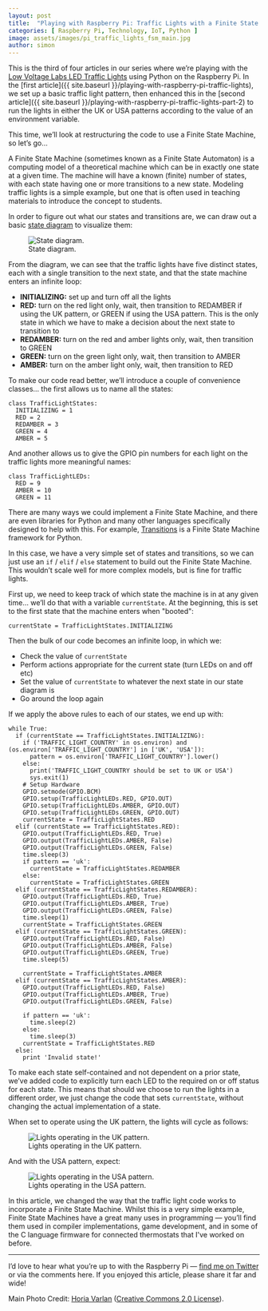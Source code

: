```yaml
---
layout: post
title:  "Playing with Raspberry Pi: Traffic Lights with a Finite State Machine"
categories: [ Raspberry Pi, Technology, IoT, Python ]
image: assets/images/pi_traffic_lights_fsm_main.jpg
author: simon
---
```

This is the third of four articles in our series where we’re playing with the [Low Voltage Labs LED Traffic Lights](http://lowvoltagelabs.com/products/pi-traffic/) using Python on the Raspberry Pi. In the [first article]({{ site.baseurl }}/playing-with-raspberry-pi-traffic-lights), we set up a basic traffic light pattern, then enhanced this in the [second article]({{ site.baseurl }}/playing-with-raspberry-pi-traffic-lights-part-2) to run the lights in either the UK or USA patterns according to the value of an environment variable.

This time, we’ll look at restructuring the code to use a Finite State Machine, so let’s go...

A Finite State Machine (sometimes known as a Finite State Automaton) is a computing model of a theoretical machine which can be in exactly one state at a given time. The machine will have a known (finite) number of states, with each state having one or more transitions to a new state. Modeling traffic lights is a simple example, but one that is often used in teaching materials to introduce the concept to students.

In order to figure out what our states and transitions are, we can draw out a basic [state diagram](https://en.wikipedia.org/wiki/State_diagram) to visualize them:

<figure class="figure">
  <img src="{{ site.baseurl }}/assets/images/pi_traffic_lights_fsm_state_diagram.jpg" class="figure-img img-fluid" alt="State diagram.">
  <figcaption class="figure-caption text-center">State diagram.</figcaption>
</figure>

From the diagram, we can see that the traffic lights have five distinct states, each with a single transition to the next state, and that the state machine enters an infinite loop:

* **INITIALIZING:** set up and turn off all the lights
* **RED:** turn on the red light only, wait, then transition to REDAMBER if using the UK pattern, or GREEN if using the USA pattern. This is the only state in which we have to make a decision about the next state to transition to
* **REDAMBER:** turn on the red and amber lights only, wait, then transition to GREEN
* **GREEN:** turn on the green light only, wait, then transition to AMBER
* **AMBER:** turn on the amber light only, wait, then transition to RED

To make our code read better, we’ll introduce a couple of convenience classes… the first allows us to name all the states:

```
class TrafficLightStates:
  INITIALIZING = 1
  RED = 2
  REDAMBER = 3
  GREEN = 4
  AMBER = 5
```

And another allows us to give the GPIO pin numbers for each light on the traffic lights more meaningful names:

```
class TrafficLightLEDs:
  RED = 9
  AMBER = 10
  GREEN = 11
```

There are many ways we could implement a Finite State Machine, and there are even libraries for Python and many other languages specifically designed to help with this. For example, [Transitions](https://github.com/pytransitions/transitions) is a Finite State Machine framework for Python.

In this case, we have a very simple set of states and transitions, so we can just use an `if` / `elif` / `else` statement to build out the Finite State Machine. This wouldn’t scale well for more complex models, but is fine for traffic lights.

First up, we need to keep track of which state the machine is in at any given time… we’ll do that with a variable `currentState`. At the beginning, this is set to the first state that the machine enters when "booted":

```
currentState = TrafficLightStates.INITIALIZING
```

Then the bulk of our code becomes an infinite loop, in which we:

* Check the value of `currentState`
* Perform actions appropriate for the current state (turn LEDs on and off etc)
* Set the value of `currentState` to whatever the next state in our state diagram is
* Go around the loop again

If we apply the above rules to each of our states, we end up with:

```
while True:
  if (currentState == TrafficLightStates.INITIALIZING):
    if ('TRAFFIC_LIGHT_COUNTRY' in os.environ) and (os.environ['TRAFFIC_LIGHT_COUNTRY'] in ['UK', 'USA']):
      pattern = os.environ['TRAFFIC_LIGHT_COUNTRY'].lower()
    else:
      print('TRAFFIC_LIGHT_COUNTRY should be set to UK or USA')
      sys.exit(1)
    # Setup Hardware
    GPIO.setmode(GPIO.BCM)
    GPIO.setup(TrafficLightLEDs.RED, GPIO.OUT)
    GPIO.setup(TrafficLightLEDs.AMBER, GPIO.OUT)
    GPIO.setup(TrafficLightLEDs.GREEN, GPIO.OUT)
    currentState = TrafficLightStates.RED
  elif (currentState == TrafficLightStates.RED):
    GPIO.output(TrafficLightLEDs.RED, True)
    GPIO.output(TrafficLightLEDs.AMBER, False)
    GPIO.output(TrafficLightLEDs.GREEN, False)
    time.sleep(3)
    if pattern == 'uk':
      currentState = TrafficLightStates.REDAMBER
    else:
      currentState = TrafficLightStates.GREEN
  elif (currentState == TrafficLightStates.REDAMBER):
    GPIO.output(TrafficLightLEDs.RED, True)
    GPIO.output(TrafficLightLEDs.AMBER, True)
    GPIO.output(TrafficLightLEDs.GREEN, False)
    time.sleep(1)
    currentState = TrafficLightStates.GREEN
  elif (currentState == TrafficLightStates.GREEN):
    GPIO.output(TrafficLightLEDs.RED, False)
    GPIO.output(TrafficLightLEDs.AMBER, False)
    GPIO.output(TrafficLightLEDs.GREEN, True)
    time.sleep(5)
  
    currentState = TrafficLightStates.AMBER
  elif (currentState == TrafficLightStates.AMBER):
    GPIO.output(TrafficLightLEDs.RED, False)
    GPIO.output(TrafficLightLEDs.AMBER, True)
    GPIO.output(TrafficLightLEDs.GREEN, False)
  
    if pattern == 'uk':
      time.sleep(2)
    else:
      time.sleep(3)
    currentState = TrafficLightStates.RED
  else:
    print 'Invalid state!'
```

To make each state self-contained and not dependent on a prior state, we’ve added code to explicitly turn each LED to the required on or off status for each state. This means that should we choose to run the lights in a different order, we just change the code that sets `currentState`, without changing the actual implementation of a state.

When set to operate using the UK pattern, the lights will cycle as follows:

<figure class="figure">
  <img src="{{ site.baseurl }}/assets/images/pi_traffic_lights_fsm_uk_pattern.gif" class="figure-img img-fluid" alt="Lights operating in the UK pattern.">
  <figcaption class="figure-caption text-center">Lights operating in the UK pattern.</figcaption>
</figure>

And with the USA pattern, expect:

<figure class="figure">
  <img src="{{ site.baseurl }}/assets/images/pi_traffic_lights_fsm_usa_pattern.gif" class="figure-img img-fluid" alt="Lights operating in the USA pattern.">
  <figcaption class="figure-caption text-center">Lights operating in the USA pattern.</figcaption>
</figure>

In this article, we changed the way that the traffic light code works to incorporate a Finite State Machine. Whilst this is a very simple example, Finite State Machines have a great many uses in programming — you’ll find them used in compiler implementations, game development, and in some of the C language firmware for connected thermostats that I've worked on before.

---

I’d love to hear what you’re up to with the Raspberry Pi — [find me on Twitter](https://twitter.com/simon_prickett) or via the comments here. If you enjoyed this article, please share it far and wide!

Main Photo Credit: [Horia Varlan](https://www.flickr.com/photos/horiavarlan/4747872021) ([Creative Commons 2.0 License](https://creativecommons.org/licenses/by/2.0/)).
